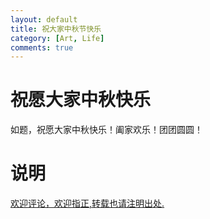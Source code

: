 ```yaml
---
layout: default
title: 祝大家中秋节快乐
category: [Art, Life]
comments: true
---
```



# 祝愿大家中秋快乐
如题，祝愿大家中秋快乐！阖家欢乐！团团圆圆！













# 说明


[欢迎评论，欢迎指正,转载也请注明出处.](https://wangkun19930608.github.io/art/life/2019/09/13/mid-autumn/)





